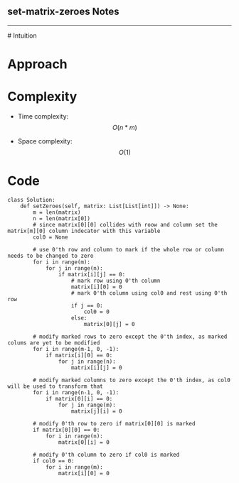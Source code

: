 <h2>set-matrix-zeroes Notes</h2><hr># Intuition
<!-- Describe your first thoughts on how to solve this problem. -->

# Approach
<!-- Describe your approach to solving the problem. -->

# Complexity
- Time complexity: $$O(n*m)$$
<!-- Add your time complexity here, e.g. $$O(n)$$ -->

- Space complexity: $$O(1)$$
<!-- Add your space complexity here, e.g. $$O(n)$$ -->

# Code
```
class Solution:
    def setZeroes(self, matrix: List[List[int]]) -> None:
        m = len(matrix)
        n = len(matrix[0])
        # since matrix[0][0] collides with roow and column set the matrix[m][0] column indecator with this variable
        col0 = None

        # use 0'th row and column to mark if the whole row or column needs to be changed to zero 
        for i in range(m):
            for j in range(n):
                if matrix[i][j] == 0:
                    # mark row using 0'th column
                    matrix[i][0] = 0
                    # mark 0'th column using col0 and rest using 0'th row 
                    if j == 0:
                        col0 = 0
                    else:
                        matrix[0][j] = 0
                    
        # modify marked rows to zero except the 0'th index, as marked colums are yet to be modified 
        for i in range(m-1, 0, -1):
            if matrix[i][0] == 0:
                for j in range(n):
                    matrix[i][j] = 0
        
        # modify marked columns to zero except the 0'th index, as col0 will be used to transform that 
        for i in range(n-1, 0, -1):
            if matrix[0][i] == 0:
                for j in range(m):
                    matrix[j][i] = 0
        
        # modify 0'th row to zero if matrix[0][0] is marked
        if matrix[0][0] == 0:
            for i in range(n):
                matrix[0][i] = 0
        
        # modify 0'th column to zero if col0 is marked
        if col0 == 0:
            for i in range(m):
                matrix[i][0] = 0
        
```